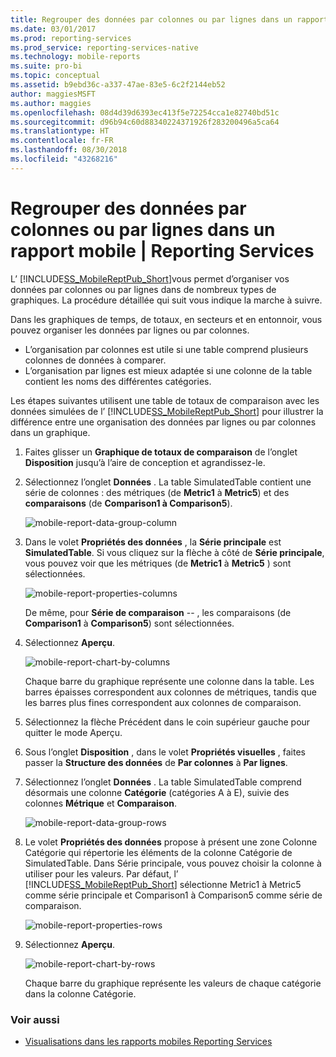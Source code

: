 ```yaml
---
title: Regrouper des données par colonnes ou par lignes dans un rapport mobile | Reporting Services | Microsoft Docs
ms.date: 03/01/2017
ms.prod: reporting-services
ms.prod_service: reporting-services-native
ms.technology: mobile-reports
ms.suite: pro-bi
ms.topic: conceptual
ms.assetid: b9ebd36c-a337-47ae-83e5-6c2f2144eb52
author: maggiesMSFT
ms.author: maggies
ms.openlocfilehash: 08d4d39d6393ec413f5e72254cca1e82740bd51c
ms.sourcegitcommit: d96b94c60d88340224371926f283200496a5ca64
ms.translationtype: HT
ms.contentlocale: fr-FR
ms.lasthandoff: 08/30/2018
ms.locfileid: "43268216"
---
```

# <a name="group-data-by-columns-or-rows-in-a-mobile-report--reporting-services"></a>Regrouper des données par colonnes ou par lignes dans un rapport mobile | Reporting Services
L’ [!INCLUDE[SS_MobileReptPub_Short](../../includes/ss-mobilereptpub-short.md)]vous permet d’organiser vos données par colonnes ou par lignes dans de nombreux types de graphiques. La procédure détaillée qui suit vous indique la marche à suivre.

Dans les graphiques de temps, de totaux, en secteurs et en entonnoir, vous pouvez organiser les données par lignes ou par colonnes. 
* L’organisation par colonnes est utile si une table comprend plusieurs colonnes de données à comparer. 
* L’organisation par lignes est mieux adaptée si une colonne de la table contient les noms des différentes catégories. 

Les étapes suivantes utilisent une table de totaux de comparaison avec les données simulées de l’ [!INCLUDE[SS_MobileReptPub_Short](../../includes/ss-mobilereptpub-short.md)] pour illustrer la différence entre une organisation des données par lignes ou par colonnes dans un graphique.  

1. Faites glisser un **Graphique de totaux de comparaison** de l’onglet **Disposition** jusqu’à l’aire de conception et agrandissez-le.

2. Sélectionnez l’onglet **Données** . La table SimulatedTable contient une série de colonnes : des métriques (de **Metric1** à **Metric5**) et des **comparaisons** (de **Comparison1 à Comparison5**). 

   ![mobile-report-data-group-column](../../reporting-services/mobile-reports/media/mobile-report-data-group-column.png)

3. Dans le volet **Propriétés des données** , la **Série principale** est **SimulatedTable**. Si vous cliquez sur la flèche à côté de **Série principale**, vous pouvez voir que les métriques (de **Metric1** à **Metric5** ) sont sélectionnées.

   ![mobile-report-properties-columns](../../reporting-services/mobile-reports/media/mobile-report-properties-columns.png)

   De même, pour **Série de comparaison** -- , les comparaisons (de **Comparison1** à **Comparison5**) sont sélectionnées.
   
4. Sélectionnez **Aperçu**.

   ![mobile-report-chart-by-columns](../../reporting-services/mobile-reports/media/mobile-report-chart-by-columns.png)

   Chaque barre du graphique représente une colonne dans la table. Les barres épaisses correspondent aux colonnes de métriques, tandis que les barres plus fines correspondent aux colonnes de comparaison.

5. Sélectionnez la flèche Précédent dans le coin supérieur gauche pour quitter le mode Aperçu.

6. Sous l’onglet **Disposition** , dans le volet **Propriétés visuelles** , faites passer la **Structure des données** de **Par colonnes** à **Par lignes**.  

7. Sélectionnez l’onglet **Données** . La table SimulatedTable comprend désormais une colonne **Catégorie** (catégories A à E), suivie des colonnes **Métrique** et **Comparaison**. 

   ![mobile-report-data-group-rows](../../reporting-services/mobile-reports/media/mobile-report-data-group-rows.png)

8.  Le volet **Propriétés des données** propose à présent une zone Colonne Catégorie qui répertorie les éléments de la colonne Catégorie de SimulatedTable. Dans Série principale, vous pouvez choisir la colonne à utiliser pour les valeurs. Par défaut, l’ [!INCLUDE[SS_MobileReptPub_Short](../../includes/ss-mobilereptpub-short.md)] sélectionne Metric1 à Metric5 comme série principale et Comparison1 à Comparison5 comme série de comparaison. 

    ![mobile-report-properties-rows](../../reporting-services/mobile-reports/media/mobile-report-properties-rows.png)

9. Sélectionnez **Aperçu**.

   ![mobile-report-chart-by-rows](../../reporting-services/mobile-reports/media/mobile-report-chart-by-rows.png)

   Chaque barre du graphique représente les valeurs de chaque catégorie dans la colonne Catégorie.

### <a name="see-also"></a>Voir aussi
* [Visualisations dans les rapports mobiles Reporting Services](../../reporting-services/mobile-reports/add-visualizations-to-reporting-services-mobile-reports.md)
